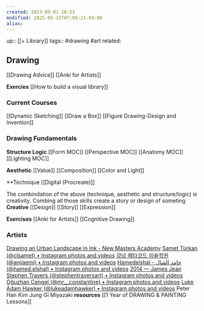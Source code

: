 ```yaml
---
created: 2023-09-01 20:53
modified: 2025-05-15T07:06:21-04:00
alias: 
---
```

up::  [[+ Library]]
tags:: #drawing #art 
related:

## Drawing
[[Drawing Advice]]
[[Anki for Artists]]

**Exercies**
[[How to build a visual library]]
### Current Courses
[[Dynamic Sketching]]
[[Draw a Box]]
[[Figure Drawing-Design and Invention]]
### Drawing Fundamentals

**Structure Logic**
[[Form MOC]]
[[Perspective MOC]]
[[Anatomy MOC]]
[[Lighting MOC]]

**Aesthetic**
[[Value]]
[[Composition]]
[[Color and Light]]

**Technique
[[Digital (Procreate)]]


The combindation of the above (technique, aesthetic and structure/logic) is creativity. Combing all those skills create a story or design of someting
**Creative** 
[[Design]]
[[Story]]
[[Expression]]





**Exercises**
[[Anki for Artists]]
[[Cognitive Drawing]]


### Artists
[Drawing an Urban Landscape in Ink - New Masters Academy](https://www.nma.art/videolessons/drawing-an-urban-landscape-in-ink/)
[Samet Türkan (@clsamet) • Instagram photos and videos](https://www.instagram.com/clsamet/)
[강남 메타코드 미술학원 (@anjjaemi) • Instagram photos and videos](https://www.instagram.com/anjjaemi/)
[Hamedelshal - حامد الشال (@hamed.elshal) • Instagram photos and videos](https://www.instagram.com/hamed.elshal/)
[2014 — James Jean](http://www.jamesjean.com/sketch2014/gp63dft07txn3bbftampaw2pby9vwn)
[Stephen Travers (@stephentraversart) • Instagram photos and videos](https://www.instagram.com/stephentraversart/?hl=en)
[Oğuzhan Çengel (@mr__constantine) • Instagram photos and videos](https://www.instagram.com/mr__constantine/?hl=en)
[Luke Adam Hawker (@lukeadamhawker) • Instagram photos and videos](https://www.instagram.com/lukeadamhawker)
Peter Han
Kim Jung Gi
Miyazaki
**resources**
[[1 Year of DRAWING & PAINTING Lessons]]
